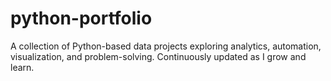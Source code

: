 # python-portfolio
A collection of Python-based data projects exploring analytics, automation, visualization, and problem-solving. Continuously updated as I grow and learn.

